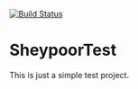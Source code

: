 [![Build Status](https://travis-ci.org/afshin-hoseini/SheypoorTest.svg)](https://travis-ci.org/afshin-hoseini/SheypoorTest)

# SheypoorTest
This is just a simple test project.
